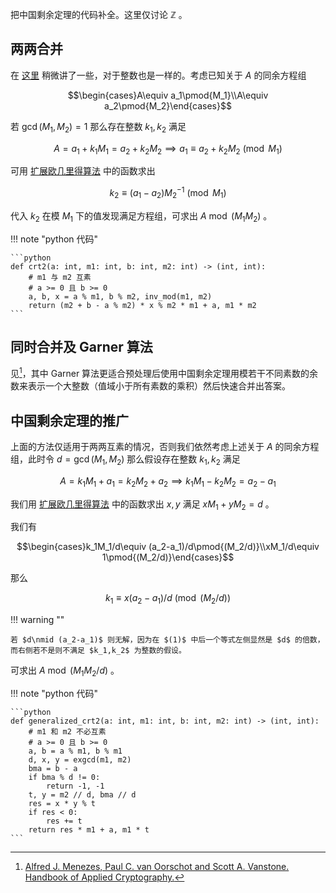 把中国剩余定理的代码补全。这里仅讨论 $\mathbb{Z}$ 。

## 两两合并

在 [这里](../../blog/12-23-2020-multipoint_evaluation_and_interpolation.md) 稍微讲了一些，对于整数也是一样的。考虑已知关于 $A$ 的同余方程组

$$\begin{cases}A\equiv a_1\pmod{M_1}\\A\equiv a_2\pmod{M_2}\end{cases}$$

若 $\gcd(M_1,M_2)=1$ 那么存在整数 $k_1,k_2$ 满足

$$A=a_1+k_1M_1=a_2+k_2M_2\implies a_1\equiv a_2+k_2M_2\pmod{M_1}$$

可用 [扩展欧几里得算法](extended_Euclidean_algorithm.md) 中的函数求出

$$k_2\equiv (a_1-a_2)M_2^{-1}\pmod{M_1}$$

代入 $k_2$ 在模 $M_1$ 下的值发现满足方程组，可求出 $A\bmod (M_1M_2)$ 。

!!! note "python 代码"

    ```python
    def crt2(a: int, m1: int, b: int, m2: int) -> (int, int):
        # m1 与 m2 互素
        # a >= 0 且 b >= 0
        a, b, x = a % m1, b % m2, inv_mod(m1, m2)
        return (m2 + b - a % m2) * x % m2 * m1 + a, m1 * m2
    ```

## 同时合并及 Garner 算法

见[^1]，其中 Garner 算法更适合预处理后使用中国剩余定理用模若干不同素数的余数来表示一个大整数（值域小于所有素数的乘积）然后快速合并出答案。

## 中国剩余定理的推广

上面的方法仅适用于两两互素的情况，否则我们依然考虑上述关于 $A$ 的同余方程组，此时令 $d=\gcd(M_1,M_2)$ 那么假设存在整数 $k_1,k_2$ 满足

$$A=k_1M_1+a_1=k_2M_2+a_2\implies k_1M_1-k_2M_2=a_2-a_1\tag{1}$$

我们用 [扩展欧几里得算法](extended_Euclidean_algorithm.md) 中的函数求出 $x,y$ 满足 $xM_1+yM_2=d$ 。

我们有

$$\begin{cases}k_1M_1/d\equiv (a_2-a_1)/d\pmod{(M_2/d)}\\xM_1/d\equiv 1\pmod{(M_2/d)}\end{cases}$$

那么

$$k_1\equiv x(a_2-a_1)/d\pmod{(M_2/d)}$$

!!! warning ""

    若 $d\nmid (a_2-a_1)$ 则无解，因为在 $(1)$ 中后一个等式左侧显然是 $d$ 的倍数，而右侧若不是则不满足 $k_1,k_2$ 为整数的假设。

可求出 $A\bmod{(M_1M_2/d)}$ 。

!!! note "python 代码"

    ```python
    def generalized_crt2(a: int, m1: int, b: int, m2: int) -> (int, int):
        # m1 和 m2 不必互素
        # a >= 0 且 b >= 0
        a, b = a % m1, b % m1
        d, x, y = exgcd(m1, m2)
        bma = b - a
        if bma % d != 0:
            return -1, -1
        t, y = m2 // d, bma // d
        res = x * y % t
        if res < 0:
            res += t
        return res * m1 + a, m1 * t
    ```

[^1]: [Alfred J. Menezes, Paul C. van Oorschot and Scott A. Vanstone. Handbook of Applied Cryptography.](http://cacr.uwaterloo.ca/hac/)